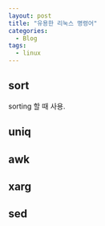 ```yaml
---
layout: post
title: "유용한 리눅스 명령어"
categories:
  - Blog
tags:
  - linux
---
```

## sort
sorting 할 때 사용.

## uniq

## awk

## xarg

## sed
